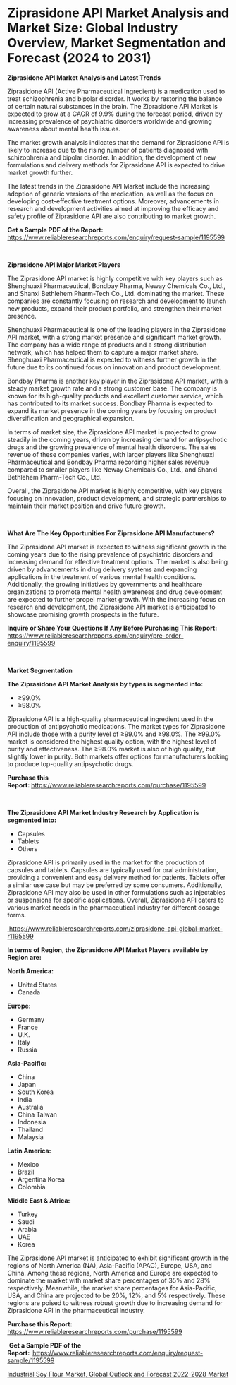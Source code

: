 <p><h1>Ziprasidone API Market Analysis and Market Size: Global Industry Overview, Market Segmentation and Forecast (2024 to 2031)</h1></p><p><strong>Ziprasidone API Market Analysis and Latest Trends</strong></p>
<p><p>Ziprasidone API (Active Pharmaceutical Ingredient) is a medication used to treat schizophrenia and bipolar disorder. It works by restoring the balance of certain natural substances in the brain. The Ziprasidone API Market is expected to grow at a CAGR of 9.9% during the forecast period, driven by increasing prevalence of psychiatric disorders worldwide and growing awareness about mental health issues.</p><p>The market growth analysis indicates that the demand for Ziprasidone API is likely to increase due to the rising number of patients diagnosed with schizophrenia and bipolar disorder. In addition, the development of new formulations and delivery methods for Ziprasidone API is expected to drive market growth further.</p><p>The latest trends in the Ziprasidone API Market include the increasing adoption of generic versions of the medication, as well as the focus on developing cost-effective treatment options. Moreover, advancements in research and development activities aimed at improving the efficacy and safety profile of Ziprasidone API are also contributing to market growth.</p></p>
<p><strong>Get a Sample PDF of the Report:&nbsp;</strong> <a href="https://www.reliableresearchreports.com/enquiry/request-sample/1195599">https://www.reliableresearchreports.com/enquiry/request-sample/1195599</a></p>
<p>&nbsp;</p>
<p><strong>Ziprasidone API Major Market Players</strong></p>
<p><p>The Ziprasidone API market is highly competitive with key players such as Shenghuaxi Pharmaceutical, Bondbay Pharma, Neway Chemicals Co., Ltd., and Shanxi Bethlehem Pharm-Tech Co., Ltd. dominating the market. These companies are constantly focusing on research and development to launch new products, expand their product portfolio, and strengthen their market presence.</p><p>Shenghuaxi Pharmaceutical is one of the leading players in the Ziprasidone API market, with a strong market presence and significant market growth. The company has a wide range of products and a strong distribution network, which has helped them to capture a major market share. Shenghuaxi Pharmaceutical is expected to witness further growth in the future due to its continued focus on innovation and product development.</p><p>Bondbay Pharma is another key player in the Ziprasidone API market, with a steady market growth rate and a strong customer base. The company is known for its high-quality products and excellent customer service, which has contributed to its market success. Bondbay Pharma is expected to expand its market presence in the coming years by focusing on product diversification and geographical expansion.</p><p>In terms of market size, the Ziprasidone API market is projected to grow steadily in the coming years, driven by increasing demand for antipsychotic drugs and the growing prevalence of mental health disorders. The sales revenue of these companies varies, with larger players like Shenghuaxi Pharmaceutical and Bondbay Pharma recording higher sales revenue compared to smaller players like Neway Chemicals Co., Ltd., and Shanxi Bethlehem Pharm-Tech Co., Ltd.</p><p>Overall, the Ziprasidone API market is highly competitive, with key players focusing on innovation, product development, and strategic partnerships to maintain their market position and drive future growth.</p></p>
<p>&nbsp;</p>
<p><strong>What Are The Key Opportunities For Ziprasidone API Manufacturers?</strong></p>
<p><p>The Ziprasidone API market is expected to witness significant growth in the coming years due to the rising prevalence of psychiatric disorders and increasing demand for effective treatment options. The market is also being driven by advancements in drug delivery systems and expanding applications in the treatment of various mental health conditions. Additionally, the growing initiatives by governments and healthcare organizations to promote mental health awareness and drug development are expected to further propel market growth. With the increasing focus on research and development, the Ziprasidone API market is anticipated to showcase promising growth prospects in the future.</p></p>
<p><strong>Inquire or Share Your Questions If Any Before Purchasing This Report:</strong> <a href="https://www.reliableresearchreports.com/enquiry/pre-order-enquiry/1195599">https://www.reliableresearchreports.com/enquiry/pre-order-enquiry/1195599</a></p>
<p>&nbsp;</p>
<p><strong>Market Segmentation</strong></p>
<p><strong>The Ziprasidone API Market Analysis by types is segmented into:</strong></p>
<p><ul><li>≥99.0%</li><li>≥98.0%</li></ul></p>
<p><p>Ziprasidone API is a high-quality pharmaceutical ingredient used in the production of antipsychotic medications. The market types for Ziprasidone API include those with a purity level of ≥99.0% and ≥98.0%. The ≥99.0% market is considered the highest quality option, with the highest level of purity and effectiveness. The ≥98.0% market is also of high quality, but slightly lower in purity. Both markets offer options for manufacturers looking to produce top-quality antipsychotic drugs.</p></p>
<p><strong>Purchase this Report:&nbsp;</strong><a href="https://www.reliableresearchreports.com/purchase/1195599">https://www.reliableresearchreports.com/purchase/1195599</a></p>
<p>&nbsp;</p>
<p><strong>The Ziprasidone API Market Industry Research by Application is segmented into:</strong></p>
<p><ul><li>Capsules</li><li>Tablets</li><li>Others</li></ul></p>
<p><p>Ziprasidone API is primarily used in the market for the production of capsules and tablets. Capsules are typically used for oral administration, providing a convenient and easy delivery method for patients. Tablets offer a similar use case but may be preferred by some consumers. Additionally, Ziprasidone API may also be used in other formulations such as injectables or suspensions for specific applications. Overall, Ziprasidone API caters to various market needs in the pharmaceutical industry for different dosage forms.</p></p>
<p><a href="https://www.reliableresearchreports.com/ziprasidone-api-global-market-r1195599">&nbsp;https://www.reliableresearchreports.com/ziprasidone-api-global-market-r1195599</a></p>
<p><strong>In terms of Region, the Ziprasidone API Market Players available by Region are:</strong></p>
<p>
    <p> <strong> North America: </strong>
        <ul>
            <li>United States</li>
            <li>Canada</li>
        </ul>
        </p> 
    <p> <strong> Europe: </strong>
        <ul>
            <li>Germany</li>
            <li>France</li>
            <li>U.K.</li>
            <li>Italy</li>
            <li>Russia</li>
        </ul>
        </p> 
    <p> <strong> Asia-Pacific: </strong>
        <ul>
            <li>China</li>
            <li>Japan</li>
            <li>South Korea</li>
            <li>India</li>
            <li>Australia</li>
            <li>China Taiwan</li>
            <li>Indonesia</li>
            <li>Thailand</li>
            <li>Malaysia</li>
        </ul>
        </p> 
    <p> <strong> Latin America: </strong>
        <ul>
            <li>Mexico</li>
            <li>Brazil</li>
            <li>Argentina Korea</li>
            <li>Colombia</li>
        </ul>
        </p> 
    <p> <strong> Middle East & Africa: </strong>
        <ul>
            <li>Turkey</li>
            <li>Saudi</li>
            <li>Arabia</li>
            <li>UAE</li>
            <li>Korea</li>
        </ul>
    </p>
    </p>
<p><p>The Ziprasidone API market is anticipated to exhibit significant growth in the regions of North America (NA), Asia-Pacific (APAC), Europe, USA, and China. Among these regions, North America and Europe are expected to dominate the market with market share percentages of 35% and 28% respectively. Meanwhile, the market share percentages for Asia-Pacific, USA, and China are projected to be 20%, 12%, and 5% respectively. These regions are poised to witness robust growth due to increasing demand for Ziprasidone API in the pharmaceutical industry.</p></p>
<p><strong>Purchase this Report: </strong><a href="https://www.reliableresearchreports.com/purchase/1195599">https://www.reliableresearchreports.com/purchase/1195599</a></p>
<p>&nbsp;<strong>Get a Sample PDF of the Report:&nbsp;&nbsp;</strong><a href="https://www.reliableresearchreports.com/enquiry/request-sample/1195599">https://www.reliableresearchreports.com/enquiry/request-sample/1195599</a></p>
<p><strong></strong></p>
<p><p><a href="https://github.com/cobainhalbaru1/Market-Research-Report-List-1/blob/main/industrial-soy-flour-market-global-outlook-and-forecast-2022-2028-market.md">Industrial Soy Flour Market, Global Outlook and Forecast 2022-2028 Market</a></p></p>